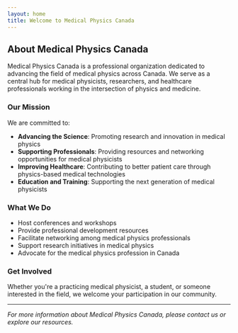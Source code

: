 ```yaml
---
layout: home
title: Welcome to Medical Physics Canada
---
```


## About Medical Physics Canada

Medical Physics Canada is a professional organization dedicated to advancing the field of medical physics across Canada. We serve as a central hub for medical physicists, researchers, and healthcare professionals working in the intersection of physics and medicine.

### Our Mission

We are committed to:

- **Advancing the Science**: Promoting research and innovation in medical physics
- **Supporting Professionals**: Providing resources and networking opportunities for medical physicists
- **Improving Healthcare**: Contributing to better patient care through physics-based medical technologies
- **Education and Training**: Supporting the next generation of medical physicists

### What We Do

- Host conferences and workshops
- Provide professional development resources
- Facilitate networking among medical physics professionals
- Support research initiatives in medical physics
- Advocate for the medical physics profession in Canada

### Get Involved

Whether you're a practicing medical physicist, a student, or someone interested in the field, we welcome your participation in our community.

---

*For more information about Medical Physics Canada, please contact us or explore our resources.*